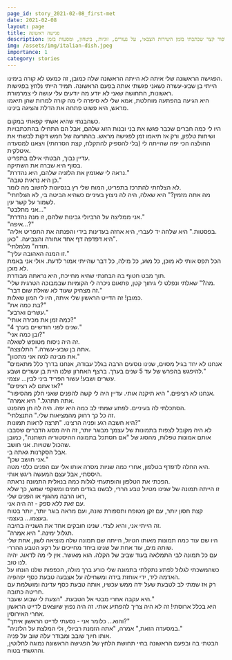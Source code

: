 ```yaml
---
page_id: story_2021-02-08_first-met
date: 2021-02-08
layout: page
title: פגישה ראשונה
description: סיפור קצר שכתבתי בזמן השירות הצבאי, על נעורים, זוגיות, ביטחון, ומסעות בזמן.
img: /assets/img/italian-dish.jpeg
importance: 1
category: stories
---
```


הפגישה הראשונה שלי איתה לא הייתה הראשונה שלה כמובן, זה כמעט לא קורה בימינו.  
הייתי בן שבע-עשרה כשאני פגשתי אותה בפעם הראשונה. תמיד הייתי נלחץ בפגישות ראשונות, התחושה שאני לא יודע מה יודעים עלי עושה לי צמרמורת.  
היא הגיעה בהפתעה מוחלטת, אמא שלי לא סיפרה לי מה קורה למרות שהן תיאמו מראש, היא פשוט פתחה את הדלת והציגה בינינו.

כשהבנתי שהיא אשתי קפאתי במקום.  
היו לי כמה חברים שכבר פגשו את בני ובנות הזוג שלהם, אבל הם התחילו בהתכתבויות ושיחות טלפון, ורק אז תיאמו זמן לפגישה מראש. בהתרעה של חמש דקות לבשתי את החולצה הכי יפה שהייתה לי (בלי להספיק להתקלח, קצת הסרחתי) ויצאנו למסעדה איטלקית.  
עדיין נבוך, הבטתי אילם בתפריט.  
בסוף היא שברה את השתיקה.  
"נראה לי שאזמין את הלזניה שלהם, היא נהדרת."  
"כן היא נראית טובה."  
לא הצלחתי להתרכז בתפריט, המוח שלי רץ בנסיונות לחשוב מה לומר.  
"מה אתה מזמין?" היא שאלה, היה לה ניצוץ בעיניים כשהיא הביטה בי, לא הצלחתי לשמור על קשר עין.  
"אני מתלבט..."  
"אני ממליצה על הרביולי גבינות שלהם, זו מנה נהדרת."  
"איפה...?"  
"בפסטות." היא שלחה יד לעברי, היא אחזה בעדינות בידי והפנתה את התפריט אליה.  
היא דפדפה דף אחד אחורה והצביעה. "כאן".  
"תודה" מלמלתי.  
"זו המנה האהובה עליך."  
הכל תפס אותי לא מוכן, כל מגע, כל מילה, כל דבר שהייתי אמור לדעת. אולי אני באמת לא מוכן.  
תוך מבט חטוף בה הבחנתי שהיא מחייכת, היא נראתה מבודרת.  
"מה?" שאלתי ונפלט לי גיחוך קטן, פתאום ניכרה לי הקומיות שבמבוכה הטרגית שלי.  
"זה מצחיק שעוד לא שאלת שום דבר."  
כמובן! זה הדייט הראשון שלי איתה, היו לי המון שאלות.  
"בת כמה את?"  
"עשרים וארבע."  
"כמה זמן את מכירה אותי?"  
"4 שנים לפני חודשיים בערך."  
"ובן כמה אני?"  
זה היה ניסוח מטופש לשאלה.  
"אתה בן שבע-עשרה." התלוצצה.  
"את מבינה למה אני מתכוון."  
"אנחנו לא יחד בגיל מסוים, שנינו נוסעים הרבה בגלל עבודה, אנחנו בדרך כלל מתאמים להיפגש בהפרש של עד 5 שנים בערך. ברצף האחרון שלנו היית בן עשרים ושבע."  
עשרים ושבע! עשור הפריד ביני לבין... עצמי.  
"אז אתם לא רציפים?"  
"אנחנו לא רציפים." היא תיקנה אותי. עדיין היה לי קשה להפנים שאני חלק מהסיפור.  
"אתה תתרגל." היא אמרה.  
הסתכלתי לה בעיניים. לפתע שמתי לב כמה היא יפה. היה לה חן מהפנט.  
"זה כל כך רחוק מהמציאות שלי." התנצלתי.  
היא חשבה רגע ופניה הרצינו. "תרצה לראות תמונות?"  
לא היה מקובל לצפות בתמונות של עצמך מבוגר יותר, זה היה מסוג הדברים שסבבו אותם אמונות טפלות, מהסוג של "אם תסתכל בתמונה ההיסטוריה תשתנה", כמובן שהכול שטויות. אני חושב.  
אבל הסקרנות גאתה בי.  
"אני חושב שכן."  
היא החלה לדפדף בטלפון, אחרי כמה שניות מסרה אותו אלי עם הפנים כלפי מטה.  
היססתי, אבל עצם המעשה ריגש אותי.  
הפכתי את הטלפון והופתעתי לגלות כמה בנאלית התמונה נראתה.  
זו הייתה תמונה של שנינו מטיול טבע הררי, לבשנו בגדים חמים ומשקפי שמש, כך שלא ראו הרבה מהגוף או הפנים שלי,  
עם זאת ללא ספק - זה היה אני.  
קצת חסון יותר, עם זקן מטופח ותספורת שונה, ועם מראה בוגר יותר, יותר בטוח בעצמו... בעצמי.  
זה הייתי אני, והיא לצדי. שנינו חובקים אחד את השנייה בחיבה.  
"תגלול ימינה." היא אמרה.  
היו שם עוד כמה תמונות מאותו הטיול, הייתה שם תמונה שלה מוציאה לשון, אחת שלי שותה מים, עוד אחת של שנינו ביחד מחייכים על רקע הטבע ההררי.  
עם כל תמונה לבי התמלאה בעוד שביב של הקלה. הוא מאושר. אין לי מה לדאוג. יהיה לנו טוב.  
כשהמשכתי לגלול לפתע נתקלתי בתמונה שלי כורע ברך מולה, הכפפות שלנו הונחו על האדמה ליד, ידי אוחזת בידה ומשחילה על אצבעה טבעת כסף יפהפיה.  
רק אז שמתי לב לטבעת שעל ידה ממש עכשיו, אותה טבעת כסף עדינה ומושלמת עם חריטה כתובה.  
היא עקבה אחרי מבטי אל הטבעת. "הצעת לי שבוע שעבר."  
היא בכלל ארוסתי! זה לא היה צריך להפתיע אותי. זה היה נפוץ שיוצאים לדייט הראשון אחרי האירוסין.  
"והוא... כלומר אני - נסעתי לדייט הראשון איתך?"  
"במסעדה הזאת," אמרה, "אתה הזמנת רביולי, ולי המלצת על הלזניה."  
אותו חיוך שובב ומבודר עלה שוב על פניה.  
הבטתי בה ובפעם הראשונה בחיי תחושת הלחץ של הפגישה הראשונה נמוגה לחלוטין, והרגשתי בטוח.
